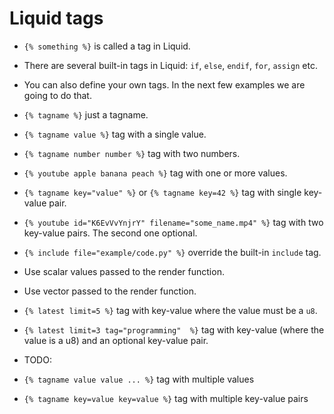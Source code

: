 # Liquid tags


* `{% something %}` is called a tag in Liquid.
* There are several built-in tags in Liquid: `if`, `else`, `endif`, `for`, `assign` etc.
* You can also define your own tags. In the next few examples we are going to do that.

* `{% tagname %}` just a tagname.
* `{% tagname value %}` tag with a single value.
* `{% tagname number number %}` tag with two numbers.
* `{% youtube apple banana peach %}` tag with one or more values.
* `{% tagname key="value" %}` or `{% tagname key=42 %}` tag with single key-value pair.
* `{% youtube id="K6EvVvYnjrY" filename="some_name.mp4" %}` tag with two key-value pairs. The second one optional.
* `{% include file="example/code.py" %}` override the built-in `include` tag.
* Use scalar values passed to the render function.
* Use vector passed to the render function.
* `{% latest limit=5 %}` tag with key-value where the value must be a `u8`.
* `{% latest limit=3 tag="programming"  %}`  tag with key-value (where the value is a u8) and an optional key-value pair.



* TODO:
* `{% tagname value value ... %}` tag with multiple values
* `{% tagname key=value key=value %}` tag with multiple key-value pairs


